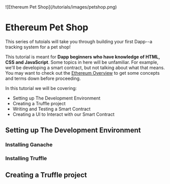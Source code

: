 <div class="pet-shop-header">
  ![Ethereum Pet Shop](/tutorials/images/petshop.png)
</div>

# Ethereum Pet Shop

This series of tutoials will take you through building your first Dapp--a tracking system for a pet shop!

This tutorial is meant for **Dapp beginners who have knowledge of HTML, CSS and JavaScript**. Some topics in here will be unfamiliar. For example, we'll be developing a smart contract, but not talking about what that means. You may want to check out the [Ethereum Overview](/tutorials/ethereum-overview) to get some concepts and terms down before proceeding.

In this tutorial we will be covering:

* Setting up The Development Environment
* Creating a Truffle project
* Writing and Testing a Smart Contract
* Creating a UI to Interact with our Smart Contract

## Setting up The Development Environment

### Installing Ganache

### Installing Truffle

## Creating a Truffle project
